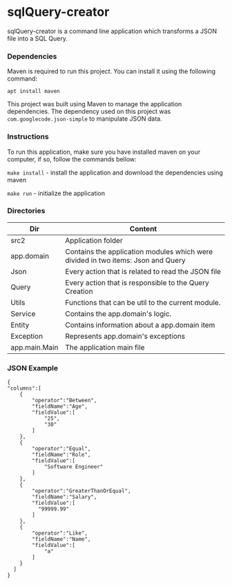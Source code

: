 # sqlQuery-creator

sqlQuery-creator is a command line application which transforms a JSON file into a SQL Query.

### Dependencies

Maven is required to run this project. You can install it using the following command:

``apt install maven``

This project was built using Maven to manage the application dependencies. The dependency used on this project was ``com.googlecode.json-simple`` to manipulate JSON data.

### Instructions

To run this application, make sure you have installed maven on your computer, if so, follow the commands bellow:

``make install`` - install the application and download the dependencies using maven

``make run`` - initialize the application

### Directories

| Dir |Content|
| --- | --- |
| src2 | Application folder |
| app.domain | Contains the application modules which were divided in two items: Json and Query  |
| Json | Every action that is related to read the JSON file |
| Query | Every action that is responsible to the Query Creation |
| Utils | Functions that can be util to the current module. |
| Service | Contains the app.domain's logic.  |
| Entity | Contains information about a app.domain item |
| Exception | Represents app.domain's exceptions |
| app.main.Main | The application main file |


### JSON Example

````
{
"columns":[
    {
        "operator":"Between",
        "fieldName":"Age",
        "fieldValue":[
            "25",
            "30"
        ]
    },
    {
        "operator":"Equal",
        "fieldName":"Role",
        "fieldValue":[
            "Software Engineer"
        ]
    },
    {
        "operator":"GreaterThanOrEqual",
        "fieldName":"Salary",
        "fieldValue":[
          "99999.99"
        ]
    },
    {
        "operator":"Like",
        "fieldName":"Name",
        "fieldValue":[
            "a"
        ]
    }
  ]
}
````